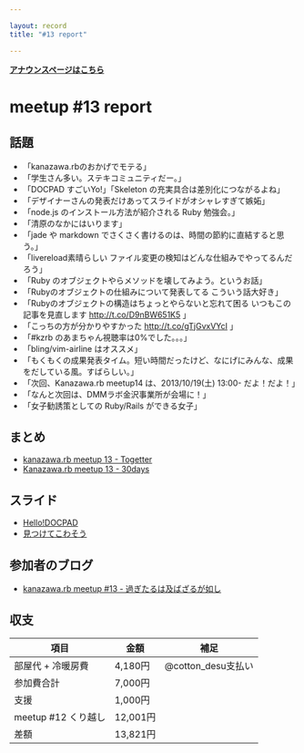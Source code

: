 ```yaml
---

layout: record
title: "#13 report"

---
```


<p> <a href="./"><strong>アナウンスページはこちら</strong></a></p>

meetup #13 report
==================

話題
----

-   「kanazawa.rbのおかげでモテる」
-   「学生さん多い。ステキコミュニティだー。」
-   「DOCPAD すごいYo!」「Skeleton の充実具合は差別化につながるよね」
-   「デザイナーさんの発表だけあってスライドがオシャレすぎて嫉妬」
-   「node.js のインストール方法が紹介される Ruby 勉強会。」
-   「清原のなかにはいります」
-   「jade や markdown でさくさく書けるのは、時間の節約に直結すると思う。」
-   「livereload素晴らしい ファイル変更の検知はどんな仕組みでやってるんだろう」
-   「Ruby のオブジェクトやらメソッドを壊してみよう。というお話」
-   「Rubyのオブジェクトの仕組みについて発表してる こういう話大好き」
-   「Rubyのオブジェクトの構造はちょっとやらないと忘れて困る いつもこの記事を見直します <http://t.co/D9nBW651K5> 」
-   「こっちの方が分かりやすかった <http://t.co/gTjGvxVYcI> 」
-   「#kzrb のあまちゃん視聴率は0%でした。。。」
-   「bling/vim-airline はオススメ」
-   「もくもくの成果発表タイム。短い時間だったけど、なにげにみんな、成果をだしている風。すばらしい。」
-   「次回、Kanazawa.rb meetup14 は、2013/10/19(土) 13:00- だよ！だよ！」
-   「なんと次回は、DMMラボ金沢事業所が会場に！」
-   「女子勧誘策としての Ruby/Rails ができる女子」

まとめ
------

-   [kanazawa.rb meetup 13 - Togetter](http://togetter.com/li/570182)
-   [Kanazawa.rb meetup 13 - 30days](http://30d.jp/kzrb/3)

スライド
--------

-   [Hello!DOCPAD](https://speakerdeck.com/shirokuro331/hello-docpad)
-   [見つけてこわそう](https://speakerdeck.com/wtnabe/search-and-destroy-in-ruby)

参加者のブログ
--------------

-   [kanazawa.rb meetup #13 - 過ぎたるは及ばざるが如し](http://cotton-desu.hatenablog.com/entry/2013/09/30/232425)

収支
----

 | 項目                   | 金額       | 補足                  |
 | ---------------------- | ---------- | --------------------- |
 | 部屋代 + 冷暖房費      | 4,180円    | @cotton\_desu支払い   |
 | 参加費合計             | 7,000円    |                       |
 | 支援                   | 1,000円    |                       |
 | meetup #12 くり越し    | 12,001円   |                       |
 | 差額                   | 13,821円   |                       |


